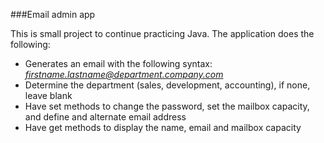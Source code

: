 ###Email admin app
<p>This is small project to continue practicing Java. The application does the following:</p> 

- Generates an email with the following syntax: *firstname.lastname@department.company.com*
- Determine the department (sales, development, accounting), if none, leave blank 
- Have set methods to change the password, set the mailbox capacity, and define and alternate email address 
- Have get methods to display the name, email and mailbox capacity